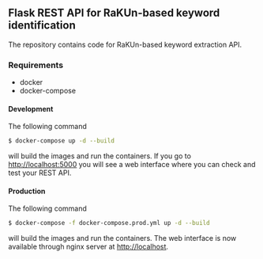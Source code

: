 ## Flask REST API for RaKUn-based keyword identification


The repository contains code for RaKUn-based keyword extraction API.

### Requirements
-  docker
-  docker-compose


#### Development

The following command

```sh
$ docker-compose up -d --build
```

will build the images and run the containers. If you go to [http://localhost:5000](http://localhost:5000) you will see a web interface where you can check and test your REST API.

#### Production

The following command

```sh
$ docker-compose -f docker-compose.prod.yml up -d --build
```

will build the images and run the containers. The web interface is now available through nginx server at [http://localhost](http://localhost).